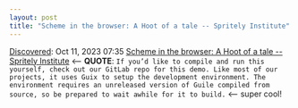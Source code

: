 ```yaml
---
layout: post
title: "Scheme in the browser: A Hoot of a tale -- Spritely Institute"
---
```

[Discovered](http://rolandtanglao.com/2020/07/29/p1-blogthis-checkvist-list-links-to-blog/): Oct 11, 2023 07:35  [Scheme in the browser: A Hoot of a tale -- Spritely Institute](https://spritely.institute/news/scheme-wireworld-in-browser.html) <-- **QUOTE**: `If you’d like to compile and run this yourself, check out our GitLab repo for this demo. Like most of our projects, it uses Guix to setup the development environment. The environment requires an unreleased version of Guile compiled from source, so be prepared to wait awhile for it to build.` <-- super cool!
